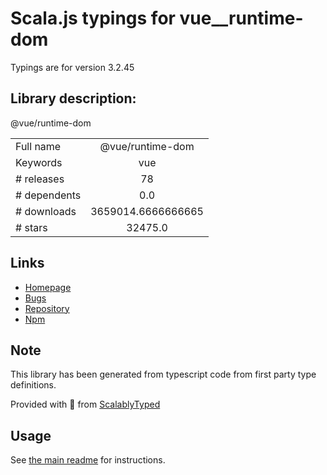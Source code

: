 
# Scala.js typings for vue__runtime-dom

Typings are for version 3.2.45

## Library description:
@vue/runtime-dom

|                    |                 |
| ------------------ | :-------------: |
| Full name          | @vue/runtime-dom |
| Keywords           | vue |
| # releases         | 78 |
| # dependents       | 0.0 |
| # downloads        | 3659014.6666666665 |
| # stars            | 32475.0 |

## Links
- [Homepage](https://github.com/vuejs/core/tree/main/packages/runtime-dom#readme)
- [Bugs](https://github.com/vuejs/core/issues)
- [Repository](https://github.com/vuejs/core)
- [Npm](https://www.npmjs.com/package/%40vue%2Fruntime-dom)
    


## Note
This library has been generated from typescript code from first party type definitions.

Provided with :purple_heart: from [ScalablyTyped](https://github.com/oyvindberg/ScalablyTyped)

## Usage
See [the main readme](../../readme.md) for instructions.


